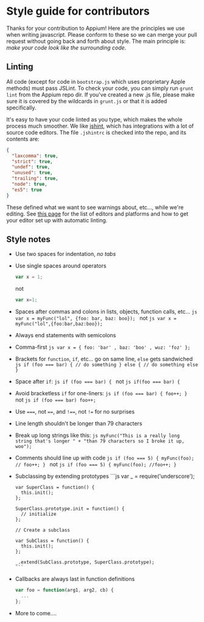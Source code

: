 Style guide for contributors
============================

Thanks for your contribution to Appium! Here are the principles we use when writing javascript. Please conform to these so we can merge your pull request without going back and forth about style. The main principle is: *make your code look like the surrounding code*.

Linting
-------
All code (except for code in `bootstrap.js` which uses proprietary Apple methods) must pass JSLint. To check your code, you can simply run `grunt lint` from the Appium repo dir. If you've created a new .js file, please make sure it is covered by the wildcards in `grunt.js` or that it is added specifically.

It's easy to have your code linted as you type, which makes the whole process much smoother. We like [jshint](http://www.jshint.com), which has integrations with a lot of source code editors. The file `.jshintrc` is checked into the repo, and its contents are:

```json
{
  "laxcomma": true,
  "strict": true,
  "undef": true,
  "unused": true,
  "trailing": true,
  "node": true,
  "es5": true
}
```

These defined what we want to see warnings about, etc..., while we're editing. See [this page](http://www.jshint.com/platforms/) for the list of editors and platforms and how to get your editor set up with automatic linting.

Style notes
------
*   Use two spaces for indentation, *no tabs*
*   Use single spaces around operators

    ```js
    var x = 1;
    ```

    not
    
    ```js
    var x=1;
    ```
        
*   Spaces after commas and colons in lists, objects, function calls, etc...
        ```js
        var x = myFunc("lol", {foo: bar, baz: boo});
        ```
      not
        ```js
        var x = myFunc("lol",{foo:bar,baz:boo});
        ```
*   Always end statements with semicolons
*   Comma-first
        ```js
        var x = {
          foo: 'bar'
          , baz: 'boo'
          , wuz: 'foz'
        };
        ```
*   Brackets for `function`, `if`, etc... go on same line, `else` gets sandwiched
        ```js
        if (foo === bar) {
          // do something
        } else {
          // do something else
        }
        ```
*   Space after `if`:
        ```js
        if (foo === bar) {
        ```
      not
        ```js
        if(foo === bar) {
        ```
*   Avoid bracketless `if` for one-liners:
        ```js
        if (foo === bar) {
          foo++;
        }
        ```
     not
        ```js
        if (foo === bar)
          foo++;
        ```
*   Use `===`, not `==`, and `!==`, not `!=` for no surprises
*   Line length shouldn't be longer than 79 characters
*   Break up long strings like this:
        ```js
        myFunc("This is a really long string that's longer " +
               "than 79 characters so I broke it up, woo");
        ```
*   Comments should line up with code
        ```js
        if (foo === 5) {
          myFunc(foo);
          // foo++;
        }
        ```
      not
        ```js
        if (foo === 5) {
          myFunc(foo);
        //foo++;
        }
        ```
*   Subclassing by extending prototypes
        ```js
        var _ = require('underscore');

        var SuperClass = function() {
          this.init();
        };

        SuperClass.prototype.init = function() {
          // initialize
        };

        // Create a subclass
        
        var SubClass = function() {
          this.init();
        };

        _.extend(SubClass.prototype, SuperClass.prototype);
        ```
*   Callbacks are always last in function definitions
    ```js
    var foo = function(arg1, arg2, cb) {
      ...
    };
    ```
*   More to come....
